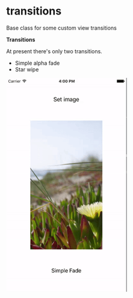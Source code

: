 # transitions
Base class for some custom view transitions

**Transitions**

At present there's only two transitions.
  * Simple alpha fade
  * Star wipe

![alt tag](transition.gif)

